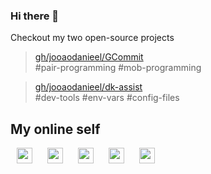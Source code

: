 ### Hi there 👋

Checkout my two open-source projects

> [gh/jooaodanieel/GCommit][gcommit] <br>
> #pair-programming #mob-programming

> [gh/jooaodanieel/dk-assist][dkassist] <br>
> #dev-tools #env-vars #config-files

## My online self

[<img style="margin: 0 10px" width="25px" src="https://cdn.jsdelivr.net/npm/simple-icons@v3/icons/github.svg" />][github]
[<img style="margin: 0 10px" width="25px" src="https://cdn.jsdelivr.net/npm/simple-icons@v3/icons/gitlab.svg" />][gitlab]
[<img style="margin: 0 10px" width="25px" src="https://cdn.jsdelivr.net/npm/simple-icons@v3/icons/youtube.svg" />][youtube]
[<img style="margin: 0 10px" width="25px" src="https://cdn.jsdelivr.net/npm/simple-icons@v3/icons/linkedin.svg" />][linkedin]
[<img style="margin: 0 10px" width="25px" src="https://cdn.jsdelivr.net/npm/simple-icons@v3/icons/gmail.svg" />][gmail]

[gcommit]: https://github.com/jooaodanieel/GCommit
[dkassist]: https://github.com/jooaodanieel/dk-assist

[github]: https://github.com/jooaodanieel
[gitlab]: https://gitlab.com/jotaf.daniel
[youtube]: https://www.youtube.com/channel/UCOL205uGAu0g3aUsyrcrJzg
[linkedin]: https://linkedin.com/in/joao-daniel/
[gmail]: mailto:jotaf.daniel@gmail.com
